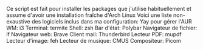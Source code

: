 Ce script est fait pour installer les packages que j'utilise habituellement et assume d'avoir une installation fraîche d'Arch Linux
Voici une liste non-exaustive des logiciels inclus dans ma configuration:
Yay pour gérer l'AUR
WM: i3
Terminal: termite
Shell: zsh
Bar d'état: Polybar
Navigateur de fichier: lf
Navigateur web: Brave
Client mail: Thunderbird
Lecteur PDF: mupdf
Lecteur d'image: feh
Lecteur de musique: CMUS
Compositeur: Picom
